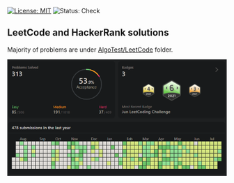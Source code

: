[![License: MIT](https://img.shields.io/badge/License-MIT-yellow.svg)](https://opensource.org/licenses/MIT)
![Status: Check](https://img.shields.io/github/checks-status/sagasu/Algo-DataStructures/master)  

## LeetCode and HackerRank solutions

Majority of problems are under [AlgoTest/LeetCode](./AlgoTest/LeetCode) folder.

![Leetcode profile](./leetcode.png)